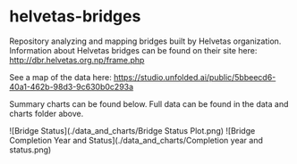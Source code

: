 # helvetas-bridges
 Repository analyzing and mapping bridges built by Helvetas organization. Information about Helvetas bridges can be found on their site here: http://dbr.helvetas.org.np/frame.php
 
See a map of the data here: https://studio.unfolded.ai/public/5bbeecd6-40a1-462b-98d3-9c630b0c293a

Summary charts can be found below. Full data can be found in the data and charts folder above. 


![Bridge Status](./data_and_charts/Bridge Status Plot.png)
![Bridge Completion Year and Status](./data_and_charts/Completion year and status.png)